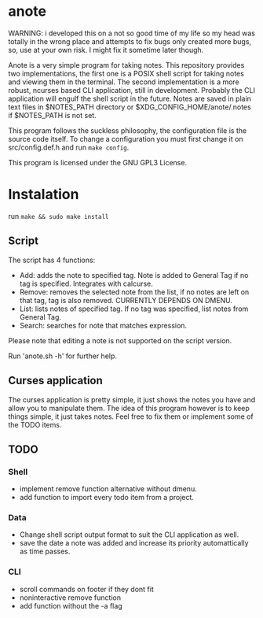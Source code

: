 # anote

WARNING: i developed this on a not so good time of my life so my head was totally in the wrong place and attempts to fix bugs only created more bugs, so, use at your own risk. I might fix it sometime later though.

Anote is a very simple program for taking notes. This repository provides two implementations, the first one is
a POSIX shell script for taking notes and viewing them in the terminal.
The second implementation is a more robust, ncurses based CLI application, still in development.
Probably the CLI application will engulf the shell script in the future.
Notes are saved in plain text files in $NOTES_PATH directory or $XDG_CONFIG_HOME/anote/.notes if $NOTES_PATH is not set.

This program follows the suckless philosophy, the configuration file is the source code itself.
To change a configuration you must first change it on src/config.def.h and run ```make config```.

This program is licensed under the GNU GPL3 License.

# Instalation
run ```make && sudo make install```

## Script
The script has 4 functions:
+ Add: adds the note to specified tag. Note is added to General Tag if no tag is specified. Integrates with calcurse.
+ Remove: removes the selected note from the list, if no notes are left on that tag, tag is also removed. CURRENTLY DEPENDS ON DMENU.
+ List: lists notes of specified tag. If no tag was specified, list notes from General Tag.
+ Search: searches for note that matches expression.

Please note that editing a note is not supported on the script version.

Run 'anote.sh -h' for further help.

## Curses application
The curses application is pretty simple, it just shows the notes you have and allow you to manipulate them.
The idea of this program however is to keep things simple, it just takes notes.
Feel free to fix them or implement some of the TODO items.

## TODO

### Shell
+ implement remove function alternative without dmenu.
+ add function to import every todo item from a project.

### Data
+ Change shell script output format to suit the CLI application as well.
+ save the date a note was added and increase its priority automattically as time passes.

### CLI
+ scroll commands on footer if they dont fit
+ noninteractive remove function
+ add function without the -a flag
